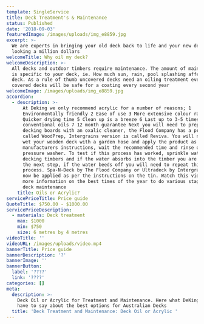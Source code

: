 ```yaml
---
template: SingleService
title: Deck Treatment's & Maintenance
status: Published
date: '2018-09-03'
featuredImage: /images/uploads/img_e8859.jpg
excerpt: >-
  We are experts in bringing your old deck back to life and your new deck
  looking a million dollars
welcomeTitle: Why oil my deck?
welcomeDescription: >-
  All decks and outdoor timbers require maintenance. The amount of maintenance
  is specific to your deck, ie. How much sun, rain, pool splashing affects your
  deck. As a rule of thumb uncovered decks need an oiling treatment every year,
  covered decks will be safe for a coating every second year
welcomeImage: /images/uploads/img_e8859.jpg
accordion:
  - description: >-
      At Deking we only recommend acrylic for a number of reasons; 1
      Environmentally friendly 2 Ease of use 3 More extensive colour range 4
      Quicker drying time 5 Clean up is a breeze 6 Last up to 3-5 times of a
      conventional oils 7 12 month guarantee Next you will need to prepare the
      decking boards with an oxalic cleaner, the Flood Company has a product
      called WoodPrep, Intergrains version is called Reviva. You will need to
      wet your wooden deck with a garden hose and apply the product as per the
      manufacturers instructions, wait the recommended time and rinse off with a
      pressure washer. To test if this process has worked, sprinkle water on the
      decking timbers and if the water absorbs into the timber you are ready for
      the next step, if the water beeds off you will need to repeat this
      process. Spa-N-Deck by The Flood Company or Ultradeck by Intergrain can
      now be applied as per the instructions on the tin. Watch this video for
      more information on the best times of the year to do various stages of
      deck maintenance
    title: Oils or Acrylic?
servicePriceTitle: Price guide
QuoteTitle: $750.00 - $1000.00
servicePriceDescription:
  - materials: Deck treatment
    max: $1000
    min: $750
    size: 6 metres by 4 metres
videoTitle: ''
videoURL: /images/uploads/video.mp4
bannerTitle: Price guide
bannerDescription: '?'
bannerImage: ''
bannerButton:
  label: '????'
  link: '????'
categories: []
meta:
  description: >-
    Deck Oil or Acrylic for Treatment and Maintenance. Here what DeKing Decks
    have to say about the best options for Australian Decks
  title: 'Deck Treatment and Maintenance: Deck Oil or Acrylic '
---
```


